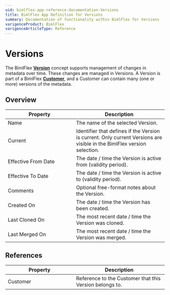 ```yaml
---
uid: bimlflex-app-reference-documentation-Versions
title: BimlFlex App Definition for Versions
summary: Documentation of functionality within BimlFlex for Versions
varigenceProduct: BimlFlex
varigenceArticleType: Reference
---
```


# Versions

The BimlFlex [**Version**](xref:bimlflex-concepts-version) concept supports management of changes in metadata over time. These changes are managed in Versions.
    A Version is part of a BimlFlex [**Customer**](xref:bimlflex-concepts-customer), and a Customer can contain many (one or more) versions of the metadata.

## Overview
  
| <div style="width:200px">Property</div> | Description |
| --------- | ----------- |
|Name | The name of the selected Version.|
|Current | Identifier that defines if the Version is current. Only current Versions are visible in the BimlFlex version selection.|
|Effective From Date | The date / time the Version is active from (validity period).|
|Effective To Date | The date / time the Version is active to (validity period).|
|Comments | Optional free-format notes about the Version.|
|Created On | The date / time the Version has been created.|
|Last Cloned On | The most recent date / time the Version was cloned.|
|Last Merged On | The most recent date / time the Version was merged.|

## References
  
| <div style="width:200px">Property</div> | Description |
| --------- | ----------- |
|Customer | Reference to the Customer that this Version belongs to.|

